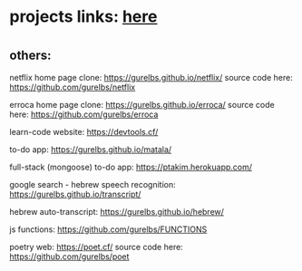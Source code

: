 # <h1>projects links: <a href="https://guribs.com/">here</a> </h1>

# <h2> others: </h2>

netflix home page clone: 
https://gurelbs.github.io/netflix/
source code here:  https://github.com/gurelbs/netflix

erroca home page clone:
https://gurelbs.github.io/erroca/
source code here: https://github.com/gurelbs/erroca

learn-code website: 
https://devtools.cf/

to-do app: 
https://gurelbs.github.io/matala/

full-stack (mongoose) to-do app: 
https://ptakim.herokuapp.com/

google search - hebrew speech recognition: 
https://gurelbs.github.io/transcript/

hebrew auto-transcript: 
https://gurelbs.github.io/hebrew/

js functions: 
https://github.com/gurelbs/FUNCTIONS

poetry web:
https://poet.cf/
source code here: https://github.com/gurelbs/poet


